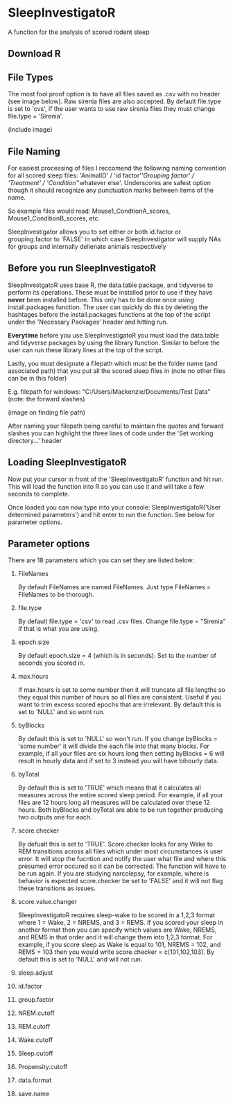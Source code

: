 # SleepInvestigatoR
A function for the analysis of scored rodent sleep

## Download R

## File Types

The most fool proof option is to have all files saved as .csv with no header (see image below). Raw sirenia files are also accepted. By default file.type is set to 'cvs', if the user wants to use raw sirenia files they must change file.type = 'Sirenia'.

(include image)

## File Naming

For easiest processing of files I reccomend the following naming convention for all scored sleep files: 'AnimalID' / 'id factor'_'Grouping factor' / 'Treatment' / 'Condition'_'whatever else'. Underscores are safest option though it should recognize any punctuation marks between items of the name.

So example files would read: Mouse1_CondtionA_scores, Mouse1_ConditionB_scores, etc. 

SleepInvestigator allows you to set either or both id.factor or grouping.factor to 'FALSE' in which case SleepInvestigator will supply NAs for groups and internally delienate animals respectively

## Before you run SleepInvestigatoR

SleepInvestgatoR uses base R, the data.table package, and tidyverse to perform its operations. These must be installed prior to use if they have **never** been installed before. This only has to be done once using install.packages function. The user can quickly do this by deleting the hashtages before the install.packages functions at the top of the script under the 'Necessary Packages' header and hitting run.

**Everytime** before you use SleepInvestigatoR you must load the data.table and tidyverse packages by using the library function. Similar to before the user can run these library lines at the top of the script.

Lastly, you must designate a filepath which must be the folder name (and associated path) that you put all the scored sleep files in (note no other files can be in this folder)

E.g. filepath for windows: "C:/Users/Mackenzie/Documents/Test Data" (note: the forward slashes)

(image on finding file path)

After naming your filepath being careful to maintain the quotes and forward slashes you can highlight the three lines of code under the 'Set working directory...' header

## Loading SleepInvestigatoR

Now put your cursor in front of the 'SleepInvestigatoR' function and hit run. This will load the function into R so you can use it and will take a few seconds to complete.

Once loaded you can now type into your console: SleepInvestigatoR('User determined parameters') and hit enter to run the function. See below for parameter options.

## Parameter options

There are 18 parameters which you can set they are listed below:

1. FileNames

   By default FileNames are named FileNames. Just type FileNames = FileNames to be thorough.
   
2. file.type

   By default file.type = 'csv' to read .csv files. Change file.type = "Sirenia" if that is what you are using.
   
5. epoch.size

   By default epoch.size = 4 (which is in seconds). Set to the number of seconds you scored in.
   
7. max.hours

   If max.hours is set to some number then it will truncate all file lengths so they equal this number of hours so all files are consistent. Useful if you want to trim
   excess scored epochs that are irrelevant. By default this is set to 'NULL' and so wont run.
   
9. byBlocks

   By default this is set to 'NULL' so won't run. If you change byBlocks = 'some number' it will divide the each file into that many blocks. For example, if all your        files are six hours long then setting byBlocks = 6 will result in hourly data and if set to 3 instead you will have bihourly data. 
   
11. byTotal

    By default this is set to 'TRUE' which means that it calculates all measures across the entire scored sleep period. For example, if all your files are 12 hours long all measures will be calculated over these 12 hours. Both byBlocks and byTotal are able to be run together producing two outputs one for each.
    
13. score.checker

    By defualt this is set to 'TRUE'. Score.checker looks for any Wake to REM transitions across all files which under most circumstances is user error. It will stop the fucntion and notify the user what file and where this presumed error occured so it can be corrected. The function will have to be run again. If you are studying narcolepsy, for example, where is behavior is expected score.checker be set to 'FALSE' and it will not flag these transitions as issues.
    
15. score.value.changer

    SleepInvestigatoR requires sleep-wake to be scored in a 1,2,3 format where 1 = Wake, 2 = NREMS, and 3 = REMS. If you scored your sleep in another format then you can specify which values are Wake, NREMS, and REMS in that order and it will change them into 1,2,3 format. For example, if you score sleep as Wake is equal to 101, NREMS = 102, and REMS = 103 then you would write score.checker = c(101,102,103). By default this is set to 'NULL' and will not run.
   
17. sleep.adjust
18. id.factor
19. group.factor
20. NREM.cutoff
21. REM.cutoff
22. Wake.cutoff
23. Sleep.cutoff
24. Propensity.cutoff
25. data.format
26. save.name
